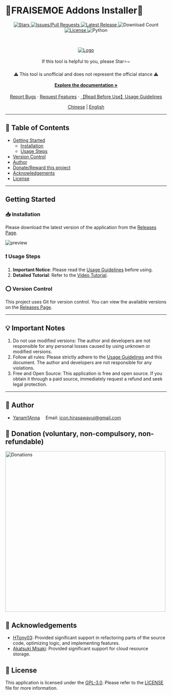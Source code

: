 # 🍓FRAISEMOE Addons Installer🍓

<!-- PROJECT SHIELDS -->

<p align="center">
    <a href="https://github.com/Yanam1Anna/FRAISEMOE-Addons-Installer/stargazers" class="shield">
        <img src="https://img.shields.io/github/stars/Yanam1Anna/FRAISEMOE-Addons-Installer?style=flat-square&label=%E2%AD%90%20Stars&color=blue" alt="Stars">
    </a>
    <a href="https://github.com/Yanam1Anna/FRAISEMOE-Addons-Installer/issues" class="shield">
        <img src="https://img.shields.io/github/issues/Yanam1Anna/FRAISEMOE-Addons-Installer?style=flat-square&label=%F0%9F%92%AC%20Report%20Issues/Pull%20Requests&color=blue" alt="Issues/Pull Requests">
    </a>
    <a href="https://github.com/Yanam1Anna/FRAISEMOE-Addons-Installer/releases/latest" class="shield">
        <img src="https://img.shields.io/github/v/release/Yanam1Anna/FRAISEMOE-Addons-Installer?style=flat-square&label=%F0%9F%92%AF%20Latest%20Release&color=blue" alt="Latest Release">
    </a>
    <img src="https://img.shields.io/github/downloads/Yanam1Anna/FRAISEMOE-Addons-Installer/latest/total?style=flat-square&label=%F0%9F%93%A5%20Download%20Count&color=blue" alt="Download Count" class="shield">
    <a href="https://github.com/Yanam1Anna/FRAISEMOE-Addons-Installer/blob/master/LICENSE" class="shield">
        <img src="https://img.shields.io/github/license/Yanam1Anna/FRAISEMOE-Addons-Installer?style=flat-square&label=%F0%9F%93%96%20License&color=blue" alt="License">
    </a>
    </a>
        <img src="https://img.shields.io/badge/Python-3.12.9-blue?style=flat-square&logo=python" alt="Python" class="shield">
</p>

<!-- PROJECT LOGO -->
<br>

<p align="center">
  <a href="https://github.com/Yanam1Anna/FRAISEMOE-Addons-Installer">
    <img src="https://raw.githubusercontent.com/Yanam1Anna/FRAISEMOE-Addons-Installer/master/introduction_imgs/main-en.png" alt="Logo">
  </a>
  <br />
    <br />
  If this tool is helpful to you, please Star⭐~
  <br />
    <br />
  ⚠️ This tool is unofficial and does not represent the official stance ⚠️
  <br />
    <br />
  <strong><a href="https://github.com/Yanam1Anna/FRAISEMOE-Addons-Installer">Explore the documentation »</a></strong>
  <br />
    <br />
  <a href="https://github.com/Yanam1Anna/FRAISEMOE-Addons-Installer/issues">Report Bugs</a>
  ·
  <a href="https://github.com/Yanam1Anna/FRAISEMOE-Addons-Installer/issues">Request Features</a>
  ·
  <a href="https://github.com/Yanam1Anna/FRAISEMOE-Addons-Installer/blob/master/FAQ.md">【Read Before Use】Usage Guidelines</a>
    <br />
</p>

<!-- Language -->
<p align="center">
    <a href="https://github.com/Yanam1Anna/FRAISEMOE-Addons-Installer">Chinese</a> | 
    <a href="https://github.com/Yanam1Anna/FRAISEMOE-Addons-Installer/blob/master/README-en.md">English</a>
</p>

---

## 📕 Table of Contents

- [Getting Started](#getting-started)
  - [Installation](#installation)
  - [Usage Steps](#usage-steps)
- [Version Control](#version-control)
- [Author](#author)
- [Donate/Reward this project](#-donation-voluntary-non-compulsory-non-refundable)
- [Acknowledgements](#-acknowledgements)
- [License](#license)

---

## Getting Started

### 📥 Installation

Please download the latest version of the application from the [Releases Page](https://github.com/Yanam1Anna/FRAISEMOE-Addons-Installer/releases).

![preview](https://raw.githubusercontent.com/Yanam1Anna/FRAISEMOE-Addons-Installer/master/introduction_imgs/preview.png)

### ❗ Usage Steps

1. **Important Notice**: Please read the [Usage Guidelines](https://github.com/Yanam1Anna/FRAISEMOE-Addons-Installer/blob/master/FAQ.md) before using.
2. **Detailed Tutorial**: Refer to the [Video Tutorial](https://www.bilibili.com/video/BV1hn9UYwE6p/).

### ⭕ Version Control

This project uses Git for version control. You can view the available versions on the [Releases Page](https://github.com/Yanam1Anna/FRAISEMOE-Addons-Installer/releases).

---

## 💡 Important Notes

1. Do not use modified versions: The author and developers are not responsible for any personal losses caused by using unknown or modified versions.
2. Follow all rules: Please strictly adhere to the [Usage Guidelines](https://github.com/Yanam1Anna/FRAISEMOE-Addons-Installer/blob/master/FAQ.md) and this document. The author and developers are not responsible for any violations.
3. Free and Open Source: This application is free and open source. If you obtain it through a paid source, immediately request a refund and seek legal protection.

---

## 📝 Author

- [Yanam1Anna](https://github.com/Yanam1Anna) &ensp;&ensp;Email: [icon.hirasawayui@gmail.com](mailto:icon.hirasawayui@gmail.com)

## 🧧 Donation (voluntary, non-compulsory, non-refundable)

<img src="https://raw.githubusercontent.com/Yanam1Anna/FRAISEMOE-Addons-Installer/refs/heads/master/introduction_imgs/donations.png" alt="Donations" width="500">

## 🎉 Acknowledgements

- [HTony03](https://github.com/HTony03): Provided significant support in refactoring parts of the source code, optimizing logic, and implementing features.
- [Akatsuki Misaki](https://github.com/Akatsuki-Misaki): Provided significant support for cloud resource storage.

## 📖 License

This application is licensed under the [GPL-3.0](https://github.com/Yanam1Anna/FRAISEMOE-Addons-Installer/blob/master/LICENSE). Please refer to the [LICENSE](https://github.com/Yanam1Anna/FRAISEMOE-Addons-Installer/blob/master/LICENSE) file for more information.
